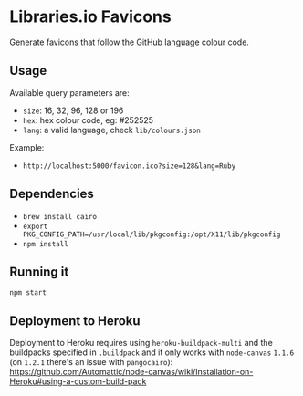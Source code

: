 # Libraries.io Favicons

  Generate favicons that follow the GitHub language colour code.

## Usage

 Available query parameters are:

 - `size`: 16, 32, 96, 128 or 196
 - `hex`: hex colour code, eg: #252525
 - `lang`: a valid language, check `lib/colours.json`

 Example:

 - `http://localhost:5000/favicon.ico?size=128&lang=Ruby`

## Dependencies

 - `brew install cairo`
 - `export PKG_CONFIG_PATH=/usr/local/lib/pkgconfig:/opt/X11/lib/pkgconfig`
 - `npm install`

## Running it

  `npm start`

## Deployment to Heroku

  Deployment to Heroku requires using `heroku-buildpack-multi` and the buildpacks specified in `.buildpack` and it only works with `node-canvas` `1.1.6` (on `1.2.1` there's an issue with `pangocairo`): https://github.com/Automattic/node-canvas/wiki/Installation-on-Heroku#using-a-custom-build-pack
  

